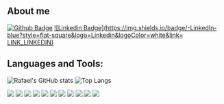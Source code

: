 ## About me
[![Github Badge](https://img.shields.io/badge/-Github-000?style=flat-square&logo=Github&logoColor=white&link=https://github.com/rafarioRafael)](https://github.com/rafarioRafael)
[![Linkedin Badge](https://img.shields.io/badge/-LinkedIn-blue?style=flat-square&logo=Linkedin&logoColor=white&link= LINK_LINKEDIN)]( LINK_LINKEDIN)

## Languages and Tools:
![Rafael's GitHub stats](https://github-readme-stats.vercel.app/api?username=rafarioRafael&show_icons=true&theme=radical)
![Top Langs](https://github-readme-stats.vercel.app/api/top-langs/?username=rafarioRafael&layout=compact)

<img src="{https://img.shields.io/badge/Oracle-F80000?style=for-the-badge&logo=Oracle&logoColor=white}" />
<img src="{https://img.shields.io/badge/Microsoft%20SQL%20Server-CC2927?style=for-the-badge&logo=microsoft%20sql%20server&logoColor=white}" />
<img src="{https://img.shields.io/badge/.NET-512BD4?style=for-the-badge&logo=dotnet&logoColor=white}" />
<img src="{https://img.shields.io/badge/Angular-DD0031?style=for-the-badge&logo=angular&logoColor=white}" />
<img src="{https://img.shields.io/badge/Node%20js-339933?style=for-the-badge&logo=nodedotjs&logoColor=white}" />
<img src="{https://img.shields.io/badge/npm-CB3837?style=for-the-badge&logo=npm&logoColor=white}" />
<img src="{https://img.shields.io/badge/C%23-239120?style=for-the-badge&logo=csharp&logoColor=white}" />
<img src="{https://img.shields.io/badge/JavaScript-323330?style=for-the-badge&logo=javascript&logoColor=F7DF1E	}" />
<img src="{https://img.shields.io/badge/PLSQL-F80000?style=for-the-badge&logo=oracle&logoColor=black}" />
<img src="{https://img.shields.io/badge/Python-FFD43B?style=for-the-badge&logo=python&logoColor=blue}" />
<img src="{https://img.shields.io/badge/TypeScript-007ACC?style=for-the-badge&logo=typescript&logoColor=white}" />
